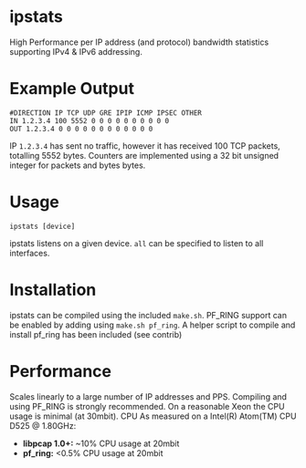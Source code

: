ipstats
=======

High Performance per IP address (and protocol) bandwidth statistics supporting IPv4 & IPv6 addressing.

# Example Output
```
#DIRECTION IP TCP UDP GRE IPIP ICMP IPSEC OTHER
IN 1.2.3.4 100 5552 0 0 0 0 0 0 0 0 0 0
OUT 1.2.3.4 0 0 0 0 0 0 0 0 0 0 0 0
```

IP ```1.2.3.4``` has sent no traffic, however it has received 100 TCP packets, totalling 5552 bytes. Counters are implemented using a 32 bit unsigned integer for packets and bytes bytes.

# Usage
```ipstats [device]```

ipstats listens on a given device. ```all``` can be specified to listen to all interfaces.

# Installation
ipstats can be compiled using the included ```make.sh```. PF_RING support can be enabled by adding using ```make.sh pf_ring```. A helper script to compile and install pf_ring has been included (see contrib)

# Performance
Scales linearly to a large number of IP addresses and PPS. Compiling and using PF_RING is strongly recommended. On a reasonable Xeon the CPU usage is minimal (at 30mbit). CPU As measured on a Intel(R) Atom(TM) CPU D525 @ 1.80GHz:

 * __libpcap 1.0+:__ ~10% CPU usage at 20mbit
 * __pf_ring:__ <0.5% CPU usage at 20mbit